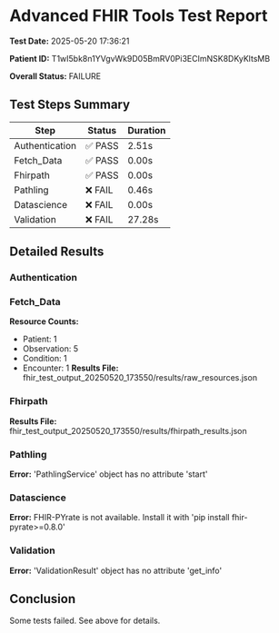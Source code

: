 # Advanced FHIR Tools Test Report

**Test Date:** 2025-05-20 17:36:21

**Patient ID:** T1wI5bk8n1YVgvWk9D05BmRV0Pi3ECImNSK8DKyKltsMB

**Overall Status:** FAILURE

## Test Steps Summary

| Step | Status | Duration |
|------|--------|----------|
| Authentication | ✅ PASS | 2.51s |
| Fetch_Data | ✅ PASS | 0.00s |
| Fhirpath | ✅ PASS | 0.00s |
| Pathling | ❌ FAIL | 0.46s |
| Datascience | ❌ FAIL | 0.00s |
| Validation | ❌ FAIL | 27.28s |

## Detailed Results

### Authentication

### Fetch_Data

**Resource Counts:**

- Patient: 1
- Observation: 5
- Condition: 1
- Encounter: 1
**Results File:** fhir_test_output_20250520_173550/results/raw_resources.json

### Fhirpath

**Results File:** fhir_test_output_20250520_173550/results/fhirpath_results.json

### Pathling

**Error:** 'PathlingService' object has no attribute 'start'

### Datascience

**Error:** FHIR-PYrate is not available. Install it with 'pip install fhir-pyrate>=0.8.0'

### Validation

**Error:** 'ValidationResult' object has no attribute 'get_info'


## Conclusion

Some tests failed. See above for details.
